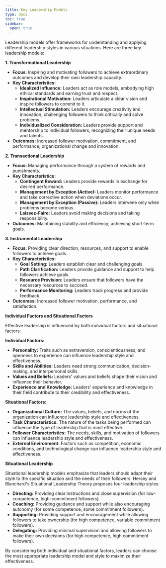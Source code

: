 ```yaml
---
title: Key Leadership Models
type: docs
toc: true
sidebar:
  open: true
---
```


Leadership models offer frameworks for understanding and applying different leadership styles in various situations. Here are three key leadership models:

**1. Transformational Leadership**

*   **Focus:** Inspiring and motivating followers to achieve extraordinary outcomes and develop their own leadership capacity.
*   **Key Characteristics:**
    *   **Idealized Influence:** Leaders act as role models, embodying high ethical standards and earning trust and respect.
    *   **Inspirational Motivation:** Leaders articulate a clear vision and inspire followers to commit to it.
    *   **Intellectual Stimulation:** Leaders encourage creativity and innovation, challenging followers to think critically and solve problems.
    *   **Individualized Consideration:** Leaders provide support and mentorship to individual followers, recognizing their unique needs and talents.
*   **Outcomes:** Increased follower motivation, commitment, and performance; organizational change and innovation.

**2. Transactional Leadership**

*   **Focus:** Managing performance through a system of rewards and punishments.
*   **Key Characteristics:**
    *   **Contingent Reward:** Leaders provide rewards in exchange for desired performance.
    *   **Management by Exception (Active):** Leaders monitor performance and take corrective action when deviations occur.
    *   **Management by Exception (Passive):** Leaders intervene only when problems become serious.
    *   **Laissez-Faire:** Leaders avoid making decisions and taking responsibility.
*   **Outcomes:** Maintaining stability and efficiency; achieving short-term goals.

**3. Instrumental Leadership**

*   **Focus:** Providing clear direction, resources, and support to enable followers to achieve goals.
*   **Key Characteristics:**
    *   **Goal Setting:** Leaders establish clear and challenging goals.
    *   **Path Clarification:** Leaders provide guidance and support to help followers achieve goals.
    *   **Resource Provision:** Leaders ensure that followers have the necessary resources to succeed.
    *   **Performance Monitoring:** Leaders track progress and provide feedback.
*   **Outcomes:** Increased follower motivation, performance, and satisfaction.

**Individual Factors and Situational Factors**

Effective leadership is influenced by both individual factors and situational factors:

**Individual Factors:**

*   **Personality:** Traits such as extraversion, conscientiousness, and openness to experience can influence leadership style and effectiveness.
*   **Skills and Abilities:** Leaders need strong communication, decision-making, and interpersonal skills.
*   **Values and Beliefs:** Leaders' values and beliefs shape their vision and influence their behavior.
*   **Experience and Knowledge:** Leaders' experience and knowledge in their field contribute to their credibility and effectiveness.

**Situational Factors:**

*   **Organizational Culture:** The values, beliefs, and norms of the organization can influence leadership style and effectiveness.
*   **Task Characteristics:** The nature of the tasks being performed can influence the type of leadership that is most effective.
*   **Follower Characteristics:** The needs, skills, and motivation of followers can influence leadership style and effectiveness.
*   **External Environment:** Factors such as competition, economic conditions, and technological change can influence leadership style and effectiveness.

**Situational Leadership**

Situational leadership models emphasize that leaders should adapt their style to the specific situation and the needs of their followers. Hersey and Blanchard's Situational Leadership Theory proposes four leadership styles:

*   **Directing:** Providing clear instructions and close supervision (for low-competence, high-commitment followers).
*   **Coaching:** Providing guidance and support while also encouraging autonomy (for some competence, some commitment followers).
*   **Supporting:** Providing support and encouragement while allowing followers to take ownership (for high competence, variable commitment followers).
*   **Delegating:** Providing minimal supervision and allowing followers to make their own decisions (for high competence, high commitment followers).

By considering both individual and situational factors, leaders can choose the most appropriate leadership model and style to maximize their effectiveness.

